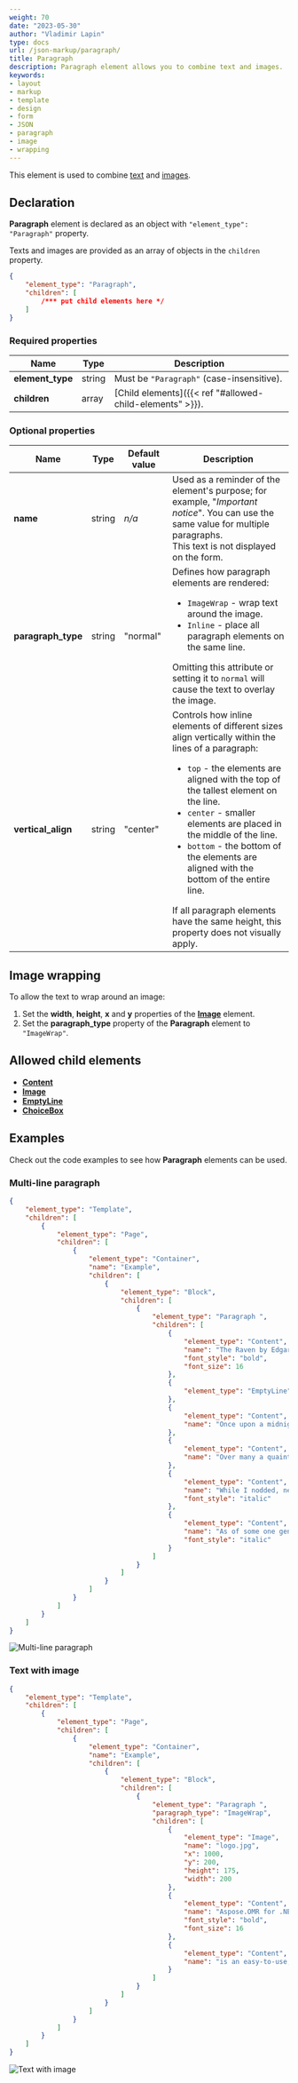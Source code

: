 ```yaml
---
weight: 70
date: "2023-05-30"
author: "Vladimir Lapin"
type: docs
url: /json-markup/paragraph/
title: Paragraph
description: Paragraph element allows you to combine text and images.
keywords:
- layout
- markup
- template
- design
- form
- JSON
- paragraph
- image
- wrapping
---
```


This element is used to combine [text](/omr/json-markup/content/) and [images](/omr/json-markup/image/).

## Declaration

**Paragraph** element is declared as an object with `"element_type": "Paragraph"` property.

Texts and images are provided as an array of objects in the `children` property.

```json
{
	"element_type": "Paragraph",
	"children": [
		/*** put child elements here */
	]
}
```

### Required properties

Name | Type | Description
---- | ---- | -----------
**element_type** | string | Must be `"Paragraph"` (case-insensitive).
**children** | array | [Child elements]({{< ref "#allowed-child-elements" >}}).

### Optional properties

Name | Type | Default value | Description
---- | ---- | ------------- | -----------
**name** | string | _n/a_ | Used as a reminder of the element's purpose; for example, "_Important notice_". You can use the same value for multiple paragraphs.<br />This text is not displayed on the form.
**paragraph_type** | string | "normal" | Defines how paragraph elements are rendered:<ul><li>`ImageWrap` - wrap text around the image.</li><li>`Inline` - place all paragraph elements on the same line.</li></ul>Omitting this attribute or setting it to `normal` will cause the text to overlay the image.
**vertical_align** | string | "center" | Controls how inline elements of different sizes align vertically within the lines of a paragraph:<ul><li>`top` - the elements are aligned with the top of the tallest element on the line.</li><li>`center` - smaller elements are placed in the middle of the line.</li><li>`bottom` - the bottom of the elements are aligned with the bottom of the entire line.</li></ul>If all paragraph elements have the same height, this property does not visually apply.

## Image wrapping

To allow the text to wrap around an image:

1. Set the **width**, **height**, **x** and **y** properties of the [**Image**](/omr/json-markup/image/) element.
2. Set the **paragraph_type** property of the **Paragraph** element to `"ImageWrap"`.

## Allowed child elements

- [**Content**](/omr/json-markup/content/)
- [**Image**](/omr/json-markup/image/)
- [**EmptyLine**](/omr/json-markup/emptyline/)
- [**ChoiceBox**](/omr/json-markup/choicebox/)

## **Examples**

Check out the code examples to see how **Paragraph** elements can be used.

### Multi-line paragraph

```json
{
	"element_type": "Template",
	"children": [
		{
			"element_type": "Page",
			"children": [
				{
					"element_type": "Container",
					"name": "Example",
					"children": [
						{
							"element_type": "Block",
							"children": [
								{
									"element_type": "Paragraph ",
									"children": [
										{
											"element_type": "Content",
											"name": "The Raven by Edgar Allan Poe",
											"font_style": "bold",
											"font_size": 16
										},
										{
											"element_type": "EmptyLine"
										},
										{
											"element_type": "Content",
											"name": "Once upon a midnight dreary, while I pondered, weak and weary,"
										},
										{
											"element_type": "Content",
											"name": "Over many a quaint and curious volume of forgotten lore-"
										},
										{
											"element_type": "Content",
											"name": "While I nodded, nearly napping, suddenly there came a tapping,",
											"font_style": "italic"
										},
										{
											"element_type": "Content",
											"name": "As of some one gently rapping, rapping at my chamber door.",
											"font_style": "italic"
										}
									]
								}
							]
						}
					]
				}
			]
		}
	]
}
```

![Multi-line paragraph](paragraph-multiline.png)

### Text with image

```json
{
	"element_type": "Template",
	"children": [
		{
			"element_type": "Page",
			"children": [
				{
					"element_type": "Container",
					"name": "Example",
					"children": [
						{
							"element_type": "Block",
							"children": [
								{
									"element_type": "Paragraph ",
									"paragraph_type": "ImageWrap",
									"children": [
										{
											"element_type": "Image",
											"name": "logo.jpg",
											"x": 1000,
											"y": 200,
											"height": 175,
											"width": 200
										},
										{
											"element_type": "Content",
											"name": "Aspose.OMR for .NET",
											"font_style": "bold",
											"font_size": 16
										},
										{
											"element_type": "Content",
											"name": "is an easy-to-use, versatile, and cost-effective API for designing, rendering and recognizing hand-filled forms."
										}
									]
								}
							]
						}
					]
				}
			]
		}
	]
}
```

![Text with image](paragraph-image.png)

